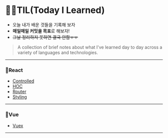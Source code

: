 # ✍🏻TIL(Today I Learned) 

- 오늘 내가 배운 것들을 기록해 보자  
- **매일매일 커밋을 목표**로 해보자! 
- ~~그날 정리하지 못하면 결국 안함ㅜㅜ~~

> A collection of brief notes about what I've learned day to day across a
variety of languages and technologies. 

---

### 📌React

- [Controlled](React/Controlled.md)
- [HOC](React/HOC.md)
- [Router](React/Router.md)
- [Styling](React/Styling.md)

---

### 📌Vue

- [Vuex]()

---

